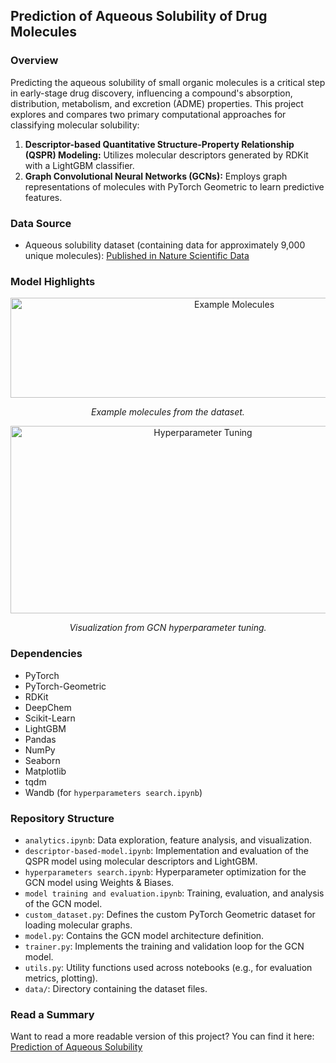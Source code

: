 ## Prediction of Aqueous Solubility of Drug Molecules

### Overview
Predicting the aqueous solubility of small organic molecules is a critical step in early-stage drug discovery, influencing a compound's absorption, distribution, metabolism, and excretion (ADME) properties. This project explores and compares two primary computational approaches for classifying molecular solubility:

1.  **Descriptor-based Quantitative Structure-Property Relationship (QSPR) Modeling:** Utilizes molecular descriptors generated by RDKit with a LightGBM classifier.
2.  **Graph Convolutional Neural Networks (GCNs):** Employs graph representations of molecules with PyTorch Geometric to learn predictive features.

### Data Source
-   Aqueous solubility dataset (containing data for approximately 9,000 unique molecules): [Published in Nature Scientific Data](https://www.nature.com/articles/s41597-019-0151-1)

### Model Highlights
<p align="center">
  <img src="https://github.com/rnepal2/Solubility-Prediction-with-Graph-Neural-Networks/blob/main/example%20molecules.png" width="700" height="160" alt="Example Molecules">
</p>
<p align="center">
  <em>Example molecules from the dataset.</em>
</p>

<p align="center">
  <img src="https://github.com/rnepal2/Solubility-Prediction-with-Graph-Neural-Networks/blob/main/params_tuning.png" width="600" height="300" alt="Hyperparameter Tuning">
</p>
<p align="center">
  <em>Visualization from GCN hyperparameter tuning.</em>
</p>

### Dependencies
-   PyTorch
-   PyTorch-Geometric
-   RDKit
-   DeepChem
-   Scikit-Learn
-   LightGBM
-   Pandas
-   NumPy
-   Seaborn
-   Matplotlib
-   tqdm
-   Wandb (for `hyperparameters search.ipynb`)

### Repository Structure
-   `analytics.ipynb`: Data exploration, feature analysis, and visualization.
-   `descriptor-based-model.ipynb`: Implementation and evaluation of the QSPR model using molecular descriptors and LightGBM.
-   `hyperparameters search.ipynb`: Hyperparameter optimization for the GCN model using Weights & Biases.
-   `model training and evaluation.ipynb`: Training, evaluation, and analysis of the GCN model.
-   `custom_dataset.py`: Defines the custom PyTorch Geometric dataset for loading molecular graphs.
-   `model.py`: Contains the GCN model architecture definition.
-   `trainer.py`: Implements the training and validation loop for the GCN model.
-   `utils.py`: Utility functions used across notebooks (e.g., for evaluation metrics, plotting).
-   `data/`: Directory containing the dataset files.

### Read a Summary
Want to read a more readable version of this project? You can find it here: [Prediction of Aqueous Solubility](https://meromorphy.com/projects/2025/05/31/molecular-solubility-prediction-with-gcn.html)

